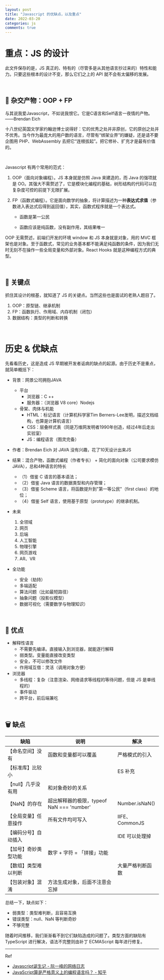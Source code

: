 ```yaml
---
layout: post
title: "Javascript 的优缺点，以及重点"
date: 2022-03-20
categories: js
comments: true
---
```




# 重点：JS 的设计

此文件保存的是，JS 真正的、特有的（尽管多是从其他语言抄过来的）特性和能力。只要这些根本的设计不变，那么它们之上的 API 就不会有太偏移的发展。

<br/>

## 👶 杂交产物：OOP + FP

与其说我爱Javascript，不如说我恨它。它是C语言和Self语言一夜情的产物。——Brendan Eich

十八世纪英国文学家约翰逊博士说得好：它的优秀之处并非原创，它的原创之处并不优秀。当今作为最庞大的用户数的语言，尽管有“绑架业界”的嫌疑，还是请不要企图用 PHP、WebAssembly 去把它“连根拔起”。把它修补、扩充才是最有价值的。

<br/>

Javascript 有两个常用的范式：

1. OOP（面向对象编程）。JS 本身就是仿照 Java 来建造的，而 Java 的强项就是 OO。其强大不需赘述了，它是模块化编程的基础，树形结构的代码可以在复杂度可控的前提下无限扩展。

2. FP（函数式编程）。它是面向数学的抽象，将计算描述为一种**表达式求值**（参数进入表达式后得到返回值），其实，函数式程序就是一个表达式。

    * 函数是第一公民

    * 函数应该是纯函数，没有副作用，其结果唯一


OOP 无需赘述，前端们开发的环境 window 和 JS 本身就是对象，用的 MVC 框架也是对象。至于函数式，常见的业务基本都不能满足纯函数的条件，因为我们无时无刻不在操作一些全局变量和外部对象。React Hooks 就是这种编程方式的典型。

<br/>

## 🥝 关键点

抓住其设计的根基，就知道了 JS 的关键点。当然这些也是面试的老熟人题目了。

1. OOP：原型链、继承机制
2. FP：函数执行、作用域、内存机制（闭包）
3. 数据结构：类型的判断和转换



<br />

# 历史 & 优缺点

先看看历史，这是造成 JS 早期被开发者诟病的缺点的起源。由于历史不是重点，就简单概括下：

* 背景：网景公司拥抱JAVA
   * 平台
      * 浏览器：C ++
      * 服务器：（浏览器 V8 core）Nodejs
   * 骨架、肉体与机能
      * HTML：标记语言（计算机科学家Tim Berners-Lee发明，描述文档结构，也算是计算机语言）
      * CSS：层叠样式表（同是万维网发明者1990年创造，经过4年后走出实验室）
      * JS：编程语言（图灵完备）
* 作者：Brendan Eich 对 JAVA 没有兴趣，花了10天设计出来JS
* 结果：混合产物，函数式编程（作者专长） + 简化的面向对象（公司要求模仿JAVA），总和4种语言的特长
   * （1）借鉴 C 语言的基本语法；
   * （2）借鉴 Java 语言的数据类型和内存管理；
   * （3）借鉴 Scheme 语言，将函数提升到"第一等公民"（first class）的地位；
   * （4）借鉴 Self 语言，使用基于原型（prototype）的继承机制。
* 未来
   1. 全领域
   2. 网页
   3. 后端
   4. 人工智能
   5. 物理引擎
   6. 网页游戏
   7. AR、VR
   
* 全功能
   * 安全（劫持）
   * 多端适配
   * 算法问题（比如最短路径）
   * 抽象问题（投影仪模型）
   * 数据可视化（需要数学与物理知识）

<br />

## 🌟 优点
* 解释性语言
   * 不需要先编译。直接输入到浏览器，就能逐行解释
   * 弱类型。变量能直接改变类型
   * 安全，不可以修改文件
   * 作用域互借：灵活（调用对象方便）
* 浏览器
   * 多线程：复杂（注意渲染、网络请求等线程的等待问题，但是 JS 是单线程的）
   * 事件驱动
   * 跨平台，前后端兼吃

<br />

## 🗑️ 缺点



| 缺陷          | 说明                               | 解决             |
|-------------|----------------------------------|----------------|
| 【命名空间】没有    | 函数和变量都可以覆盖                       | 严格模式的引入        |
| 【标准库】比较小    |                                  | ES 补充          |
| 【null】几乎没有用 | 和对象奇妙的关系                         |                |
| 【NaN】的存在    | 超出解释器的极限，typeof NaN === 'number' | Number.isNaN() |
| 【全局变量】任意操作  | 所有文件均可写入                         | IIFE、CommonJS  |
| 【编码分号】自动插入  |                                  | IDE 可以处理掉      |
| 【加号】奇妙类型功能  | 数字 + 字符 = 「拼接」功能                 |                |
| 【数组】类型难以判断  |                                  | 大量严格判断函数       |
| 【包装对象】混淆    | 方法生成对象，后面不注意会忘掉                  |                |



总结一下，缺点如下：

* 弱类型：类型难判断，且容易互换
* 错误类型：null、NaN 等判断奇妙
* 不够完整

随着时间推移，我们渐渐看不到它们缺陷造成的问题了。类型方面的缺陷有 TypeScript 进行解决，语法不完整则由补丁 ECMAScript 每年进行修复。





---

Ref

* [Javascript诞生记 - 阮一峰的网络日志](https://www.ruanyifeng.com/blog/2011/06/birth_of_javascript.html)
* [JavaScript算是严格意义上的编程语言吗？ - 知乎](https://www.zhihu.com/question/23569951)

